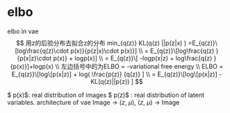 # elbo
elbo in vae
$$
用z的后验分布去拟合z的分布
min_{q(z)} KL(q(z) ||p(z|x) ) =E_{q(z)}\[log\frac{q(z)\cdot p(x)}{p(z|x)\cdot p(x)}] \\
 = E_{q(z)}\[log\frac{q(z) }{p(x|z)\cdot p(x)} + logp(x)]   \\
 = E_{q(z)}\[ -logp(x|z) + log\frac{q(z) }{p(x)}]+logp(x)  \\
左边括号中的为ELBO = -variational free energy \\
 ELBO = E_{q(z)}\[log\[p(x|z)] + log( \frac{p(z)} {q(z)} ] \\
 = E_{q(z)}\[log\[p(x|z)]  - KL(q(z)||p(z)) ]
$$

$ p(x)$: real distribution of images
$ p(z)$ : real distribution of latent variables.
architecture of vae Image -> ($z$, $\mu$),  ($z$, $\mu$)  -> Image
